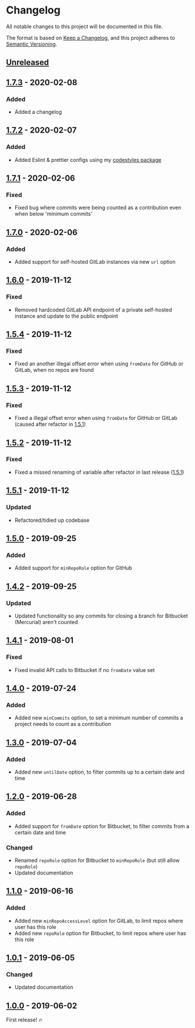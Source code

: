 # Changelog

All notable changes to this project will be documented in this file.

The format is based on [Keep a Changelog](https://keepachangelog.com/en/1.0.0/),
and this project adheres to [Semantic Versioning](https://semver.org/spec/v2.0.0.html).

## [Unreleased]

## [1.7.3] - 2020-02-08

### Added

-   Added a changelog

## [1.7.2] - 2020-02-07

### Added

-   Added Eslint & prettier configs using my [codestyles package](https://www.npmjs.com/package/@jahidulpabelislam/codestyles)

## [1.7.1] - 2020-02-06

### Fixed

-   Fixed bug where commits were being counted as a contribution even when below 'minimum commits'

## [1.7.0] - 2020-02-06

### Added

-   Added support for self-hosted GitLab instances via new `url` option

## [1.6.0] - 2019-11-12

### Fixed

-   Removed hardcoded GitLab API endpoint of a private self-hosted instance and update to the public endpoint

## [1.5.4] - 2019-11-12

### Fixed

-   Fixed an another illegal offset error when using `fromDate` for GitHub or GitLab, when no repos are found

## [1.5.3] - 2019-11-12

### Fixed

-   Fixed a illegal offset error when using `fromDate` for GitHub or GitLab (caused after refactor in [1.5.1])

## [1.5.2] - 2019-11-12

### Fixed

-   Fixed a missed renaming of variable after refactor in last release ([1.5.1])

## [1.5.1] - 2019-11-12

### Updated

-   Refactored/tidied up codebase

## [1.5.0] - 2019-09-25

### Added

-   Added support for `minRepoRole` option for GitHub

## [1.4.2] - 2019-09-25

### Updated

-   Updated functionality so any commits for closing a branch for Bitbucket (Mercurial) aren't counted

## [1.4.1] - 2019-08-01

### Fixed

-   Fixed invalid API calls to Bitbucket if no `fromDate` value set

## [1.4.0] - 2019-07-24

### Added

-   Added new `minCommits` option, to set a minimum number of commits a project needs to count as a contribution

## [1.3.0] - 2019-07-04

### Added

-   Added new `untilDate` option, to filter commits up to a certain date and time

## [1.2.0] - 2019-06-28

### Added

-   Added support for `fromDate` option for Bitbucket, to filter commits from a certain date and time

### Changed

-   Renamed `repoRole` option for Bitbucket to `minRepoRole` (but still allow `repoRole`)
-   Updated documentation

## [1.1.0] - 2019-06-16

### Added

-   Added new `minRepoAccessLevel` option for GitLab, to limit repos where user has this role
-   Added new `repoRole` option for Bitbucket, to limit repos where user has this role

## [1.0.1] - 2019-06-05

### Changed

-   Updated documentation

## [1.0.0] - 2019-06-02

First release! :fire:

[unreleased]: https://github.com/jahidulpabelislam/contribution-counters/compare/v1.7.3...HEAD

[1.7.3]: https://github.com/jahidulpabelislam/contribution-counters/compare/v1.7.2...v1.7.3
[1.7.2]: https://github.com/jahidulpabelislam/contribution-counters/compare/v1.7.1...v1.7.2
[1.7.1]: https://github.com/jahidulpabelislam/contribution-counters/compare/v1.7.0...v1.7.1
[1.7.0]: https://github.com/jahidulpabelislam/contribution-counters/compare/v1.6.0...v1.7.0
[1.6.0]: https://github.com/jahidulpabelislam/contribution-counters/compare/v1.5.4...v1.6.0
[1.5.4]: https://github.com/jahidulpabelislam/contribution-counters/compare/v1.5.3...v1.5.4
[1.5.3]: https://github.com/jahidulpabelislam/contribution-counters/compare/v1.5.2...v1.5.3
[1.5.2]: https://github.com/jahidulpabelislam/contribution-counters/compare/v1.5.1...v1.5.2
[1.5.1]: https://github.com/jahidulpabelislam/contribution-counters/compare/v1.5.0...v1.5.1
[1.5.0]: https://github.com/jahidulpabelislam/contribution-counters/compare/v1.4.2...v1.5.0
[1.4.2]: https://github.com/jahidulpabelislam/contribution-counters/compare/v1.4.1...v1.4.2
[1.4.1]: https://github.com/jahidulpabelislam/contribution-counters/compare/v1.4.0...v1.4.1
[1.4.0]: https://github.com/jahidulpabelislam/contribution-counters/compare/v1.3.0...v1.4.0
[1.3.0]: https://github.com/jahidulpabelislam/contribution-counters/compare/v1.2.0...v1.3.0
[1.2.0]: https://github.com/jahidulpabelislam/contribution-counters/compare/v1.1.0...v1.2.0
[1.1.0]: https://github.com/jahidulpabelislam/contribution-counters/compare/v1.0.1...v1.1.0
[1.0.1]: https://github.com/jahidulpabelislam/contribution-counters/compare/v1.0.0...v1.0.1
[1.0.0]: https://github.com/jahidulpabelislam/contribution-counters/releases/tag/v1.0.0
